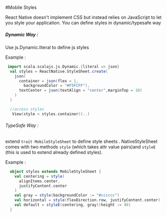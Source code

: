 #Mobile Styles

React Native doesn't implement CSS but instead relies on JavaScript to let you style your application. You can define styles in dynamic/typesafe way

##### Dynamic Way :

 Use js.Dynamic.literal to define js styles

Example :

```scala
 import scala.scalajs.js.Dynamic.{literal => json}
  val styles = ReactNative.StyleSheet.create(
    json(
      container = json(flex = 1,
        backgroundColor = "#F5FCFF"),
      textCenter = json(textAlign = "center",marginTop = 10)
    )
  )

  //access styles
   View(style = styles.container)(..)
```

###### TypeSafe Way :

 extend ``trait MobileStyleSheet`` to define style sheets . NativeStyleSheet comes with two methods ``style`` (which takes attr value pairs)and ``styleE`` (this is used to extend already defined styles).

 Example :

```scala
  object styles extends MobileStyleSheet {
    val centering = style(
      alignItems.center,
      justifyContent.center
    )
    val gray = style(backgroundColor := "#cccccc")
    val horizontal = style(flexDirection.row, justifyContent.center)
    val default = styleE(centering, gray)(height := 40)
  }

 ```
